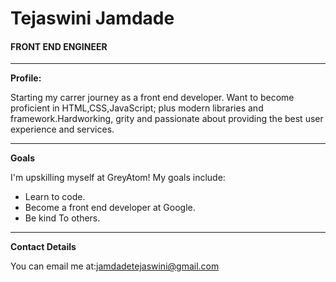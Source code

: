 <!DOCTYPE html>
<html>
<head>
	<title>Personal Portfolio</title>
	<link rel="stylesheet" type="text/css" href="style.css">
</head>
<body>
		<div class="ProfileBody">
			 <h1>Tejaswini Jamdade</h1>
			<h4>FRONT END ENGINEER</h4>
			<hr />
			<strong>Profile:</strong>
			<p> Starting my carrer journey as a front end developer. Want to become proficient in HTML,CSS,JavaScript; plus modern libraries and framework.Hardworking, grity and passionate about providing the best user experience and services.</p>
			<hr />
			<strong>Goals</strong>
			<p>I'm upskilling myself at GreyAtom! My goals include:</p>
			<ul>   <li>Learn to code. </li>
				<li>Become a front end developer at Google.</li>
				<li>Be kind To others.</li>
			</ul>
			<hr />
			<strong>Contact Details</strong>
			<p>You can email me at:<a href="#">jamdadetejaswini@gmail.com</a></p>
		</div>
</body>
</html>
